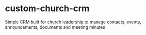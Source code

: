 # custom-church-crm
Simple CRM built for church leadership to manage contacts, events, announcements, documents and meeting minutes
